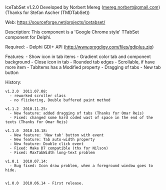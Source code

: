IceTabSet v1.2.0
  Developed by Norbert Mereg (mereg.norbert@gmail.com)
    (Thanks for Stefan Ascher (TMDTabSet))

  Web: https://sourceforge.net/projects/icetabset/

  Description:
    This component is a 'Google Chrome style' TTabSet component for Delphi.

  Required:
    - Delphi GDI+ API (http://www.progdigy.com/files/gdiplus.zip)

  Features:
    - Show icon in tab items
    - Gradient color tab and component background
    - Close icon in tab
    - Rounded tab edges
    - Scrollable, if have more item
    - TabItems has a Modified property
    - Dragging of tabs
    - New tab button


  History:
  
    v1.2.0  2011.07.08:
      - reworked scroller class
      - no flickering, Double buffered paint method

    v1.1.2  2010.11.25:
      - New feature: added dragging of tabs (Thanks for Omar Reis)
      - Fixed: changed some hard coded wast of space in the end of the texts (Thanks for Omar Reis)

    v1.1.0  2010.10.18:
      - New feature: 'New tab' button with event
      - New feature: Tab auto-width property
      - New feature: Double click event
      - Fixed: Make D7 compatible (thx for Nilson)
      - Fixed: MaxTabWidth long-text problem

    v1.0.1  2010.07.14:
      - Bug fixed: Icon draw problem, when a foreground window goes to hide.


    v1.0.0  2010.06.14 - First release.

